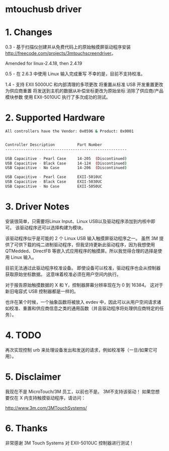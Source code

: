 
# mtouchusb driver

# 1. Changes

0.3 - 基于扫描仪创建并从免费代码上的原始触摸屏驱动程序安装 <http://freecode.com/projects/3mtouchscreendriver>。

Amended for linux-2.4.18, then 2.4.19

0.5 - 在 2.6.3 中使用 Linux 输入完成重写 不幸的是，目前不支持校准。

1.4 - 支持 EXII 5000UC 和内部清理的多项更改 将重置从标准 USB 开发重置更改为供应商重置 将发送到主机的数据从补偿坐标更改为原始坐标 消除了供应商/产品模块参数 使用 EXII-5010UC 执行了多次成功的测试。


# 2. Supported Hardware

```bash
All controllers have the Vendor: 0x0596 & Product: 0x0001


Controller Description          Part Number
------------------------------------------------------

USB Capacitive - Pearl Case     14-205  (Discontinued)
USB Capacitive - Black Case     14-124  (Discontinued)
USB Capacitive - No Case        14-206  (Discontinued)

USB Capacitive - Pearl Case     EXII-5010UC
USB Capacitive - Black Case     EXII-5030UC
USB Capacitive - No Case        EXII-5050UC
```


# 3. Driver Notes

安装很简单，只需要将Linux Input、Linux USB以及驱动程序添加到内核中即可。 该驱动程序还可以选择构建为模块。

该驱动程序似乎是可能的 2 个 Linux USB 输入触摸屏驱动程序之一。 虽然 3M 提供了可供下载的纯二进制驱动程序，但我坚持更新此驱动程序，因为我想使用 QTMedded、DirectFB 等嵌入式应用程序的触摸屏。所以我觉得合理的选择是使用 Linux 输入。

目前无法通过此驱动程序校准设备。 即使设备可以校准，驱动程序也会从控制器获取原始坐标数据。 这意味着校准必须在用户空间内执行。

对于报告原始触摸数据的 X 和 Y，控制器屏幕分辨率现在为 0 到 16384。 这对于新旧电容式 USB 控制器都是一样的。

也许在某个时候，一个抽象函数将被放入 evdev 中，因此可以从用户空间请求诸如校准、重置和供应商信息之类的通用函数（并且驱动程序将处理供应商特定的任务）。


# 4. TODO

再次实现控制 urb 来处理设备发出和发送的请求，例如校准等（一旦/如果它可用）。


# 5. Disclaimer

我现在不是 MicroTouch/3M 员工，以前也不是。 3M不支持该驱动！ 如果您想要仅在 X 内支持触摸驱动程序，请访问：

<http://www.3m.com/3MTouchSystems/>


# 6. Thanks

非常感谢 3M Touch Systems 对 EXII-5010UC 控制器进行测试！
